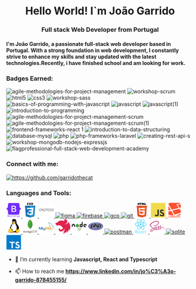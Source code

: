 <h1 align="center">Hello World! I`m João Garrido</h1>
<h3 align="center">Full stack Web Developer from Portugal</h3>

<h4>I'm João Garrido, a passionate full-stack web developer based in Portugal. With a strong foundation in web development, I constantly strive to enhance my skills and stay updated with the latest technologies.Recently, i have finished school and am looking for work.</h4>

<h3 align="left">Badges Earned:</h3>

![agile-methodologies-for-project-management](https://github.com/garridothecat/garridothecat/assets/107148935/829445b6-789c-4086-a688-96f9854fa23f)
![workshop-scrum](https://github.com/garridothecat/garridothecat/assets/107148935/db8bea6e-16b0-4d29-80ab-6ffccdb210c4)
![html5](https://github.com/garridothecat/garridothecat/assets/107148935/b306b06a-48cc-434a-9cdf-a4c8b25d1730)
![css3](https://github.com/garridothecat/garridothecat/assets/107148935/e9b254f0-2ea1-44a0-ba55-b532d0270732)
![workshop-sass](https://github.com/garridothecat/garridothecat/assets/107148935/3eb51384-c293-484e-9c22-59e74a82dac4)
![basics-of-programming-with-javascript](https://github.com/garridothecat/garridothecat/assets/107148935/08d83c95-1cec-430c-98ef-3c701a02f9c4)
![javascript](https://github.com/garridothecat/garridothecat/assets/107148935/a57acb69-d455-4e38-8aa1-379257a8ad85)
![javascript(1)](https://github.com/garridothecat/garridothecat/assets/107148935/30b6a264-e1c8-401b-97b3-254a2cccd310)
![introduction-to-programming](https://github.com/garridothecat/garridothecat/assets/107148935/def2366e-0fef-413d-b7a8-277d6c7c6a38)
![agile-methodologies-for-project-management-scrum](https://github.com/garridothecat/garridothecat/assets/107148935/b972a7b5-1b21-40d4-9b8a-548706a36cbf)
![agile-methodologies-for-project-management-scrum(1)](https://github.com/garridothecat/garridothecat/assets/107148935/ec9b2a1e-5c7c-45b8-84cc-df8045d6917b)
![frontend-frameworks-react 1](https://github.com/garridothecat/garridothecat/assets/107148935/2cf29682-9f3e-4978-9a09-d5d6fdd14313)
![introduction-to-data-structuring](https://github.com/garridothecat/garridothecat/assets/107148935/22cab0be-836a-4d88-b2a3-3770dbc39649)
![database-mysql](https://github.com/garridothecat/garridothecat/assets/107148935/f0192548-3766-40a7-8a85-76d8396bb3ba)
![php](https://github.com/garridothecat/garridothecat/assets/107148935/f27f22f3-dde8-403c-b94b-a48f69fe2cb0)
![php-frameworks-laravel](https://github.com/garridothecat/garridothecat/assets/107148935/0eaa1326-c698-4172-bf8f-a54eed9f574d)
![creating-rest-api-s](https://github.com/garridothecat/garridothecat/assets/107148935/faf6278b-8012-4a85-a49c-7c6780fa8f27)
![workshop-mongodb-nodejs-expressjs](https://github.com/garridothecat/garridothecat/assets/107148935/355c72af-53db-4fc5-ad2c-ade47b4ef5ff)
![flagprofessional-full-stack-web-development-academy](https://github.com/garridothecat/garridothecat/assets/107148935/14516f8a-121d-44cd-a5fc-c3d43ffd8c9a)




<h3 align="left">Connect with me:</h3>
<p align="left">
<a href="https://linkedin.com/in/https://github.com/garridothecat" target="blank"><img align="center" src="https://raw.githubusercontent.com/rahuldkjain/github-profile-readme-generator/master/src/images/icons/Social/linked-in-alt.svg" alt="https://github.com/garridothecat" height="30" width="40" /></a>
</p>

<h3 align="left">Languages and Tools:</h3>
<p align="left"> <a href="https://getbootstrap.com" target="_blank" rel="noreferrer"> <img src="https://raw.githubusercontent.com/devicons/devicon/master/icons/bootstrap/bootstrap-plain-wordmark.svg" alt="bootstrap" width="40" height="40"/> </a> <a href="https://www.w3schools.com/css/" target="_blank" rel="noreferrer"> <img src="https://raw.githubusercontent.com/devicons/devicon/master/icons/css3/css3-original-wordmark.svg" alt="css3" width="40" height="40"/> </a> <a href="https://expressjs.com" target="_blank" rel="noreferrer"> <img src="https://raw.githubusercontent.com/devicons/devicon/master/icons/express/express-original-wordmark.svg" alt="express" width="40" height="40"/> </a> <a href="https://www.figma.com/" target="_blank" rel="noreferrer"> <img src="https://www.vectorlogo.zone/logos/figma/figma-icon.svg" alt="figma" width="40" height="40"/> </a> <a href="https://firebase.google.com/" target="_blank" rel="noreferrer"> <img src="https://www.vectorlogo.zone/logos/firebase/firebase-icon.svg" alt="firebase" width="40" height="40"/> </a> <a href="https://cloud.google.com" target="_blank" rel="noreferrer"> <img src="https://www.vectorlogo.zone/logos/google_cloud/google_cloud-icon.svg" alt="gcp" width="40" height="40"/> </a> <a href="https://git-scm.com/" target="_blank" rel="noreferrer"> <img src="https://www.vectorlogo.zone/logos/git-scm/git-scm-icon.svg" alt="git" width="40" height="40"/> </a> <a href="https://www.w3.org/html/" target="_blank" rel="noreferrer"> <img src="https://raw.githubusercontent.com/devicons/devicon/master/icons/html5/html5-original-wordmark.svg" alt="html5" width="40" height="40"/> </a> <a href="https://developer.mozilla.org/en-US/docs/Web/JavaScript" target="_blank" rel="noreferrer"> <img src="https://raw.githubusercontent.com/devicons/devicon/master/icons/javascript/javascript-original.svg" alt="javascript" width="40" height="40"/> </a> <a href="https://laravel.com/" target="_blank" rel="noreferrer"> <img src="https://raw.githubusercontent.com/devicons/devicon/master/icons/laravel/laravel-plain-wordmark.svg" alt="laravel" width="40" height="40"/> </a> <a href="https://www.linux.org/" target="_blank" rel="noreferrer"> <img src="https://raw.githubusercontent.com/devicons/devicon/master/icons/linux/linux-original.svg" alt="linux" width="40" height="40"/> </a> <a href="https://www.mongodb.com/" target="_blank" rel="noreferrer"> <img src="https://raw.githubusercontent.com/devicons/devicon/master/icons/mongodb/mongodb-original-wordmark.svg" alt="mongodb" width="40" height="40"/> </a> <a href="https://www.mysql.com/" target="_blank" rel="noreferrer"> <img src="https://raw.githubusercontent.com/devicons/devicon/master/icons/mysql/mysql-original-wordmark.svg" alt="mysql" width="40" height="40"/> </a> <a href="https://nestjs.com/" target="_blank" rel="noreferrer"> <img src="https://raw.githubusercontent.com/devicons/devicon/master/icons/nestjs/nestjs-plain.svg" alt="nestjs" width="40" height="40"/> </a> <a href="https://nodejs.org" target="_blank" rel="noreferrer"> <img src="https://raw.githubusercontent.com/devicons/devicon/master/icons/nodejs/nodejs-original-wordmark.svg" alt="nodejs" width="40" height="40"/> </a> <a href="https://www.php.net" target="_blank" rel="noreferrer"> <img src="https://raw.githubusercontent.com/devicons/devicon/master/icons/php/php-original.svg" alt="php" width="40" height="40"/> </a> <a href="https://postman.com" target="_blank" rel="noreferrer"> <img src="https://www.vectorlogo.zone/logos/getpostman/getpostman-icon.svg" alt="postman" width="40" height="40"/> </a> <a href="https://reactjs.org/" target="_blank" rel="noreferrer"> <img src="https://raw.githubusercontent.com/devicons/devicon/master/icons/react/react-original-wordmark.svg" alt="react" width="40" height="40"/> </a> <a href="https://sass-lang.com" target="_blank" rel="noreferrer"> <img src="https://raw.githubusercontent.com/devicons/devicon/master/icons/sass/sass-original.svg" alt="sass" width="40" height="40"/> </a> <a href="https://www.sqlite.org/" target="_blank" rel="noreferrer"> <img src="https://www.vectorlogo.zone/logos/sqlite/sqlite-icon.svg" alt="sqlite" width="40" height="40"/> </a> <a href="https://www.typescriptlang.org/" target="_blank" rel="noreferrer"> <img src="https://raw.githubusercontent.com/devicons/devicon/master/icons/typescript/typescript-original.svg" alt="typescript" width="40" height="40"/> </a> </p>

<div data-iframe-width="150" data-iframe-height="270" data-share-badge-id="6a65d7d9-d798-49ac-a932-9976da3034a1" data-share-badge-host="https://www.credly.com">
  <div data-iframe-width="150" data-iframe-height="270" data-share-badge-id="6a65d7d9-d798-49ac-a932-9976da3034a1" data-share-badge-host="https://www.credly.com"></div>
</div>



- 🌱 I’m currently learning **Javascript, React and Typescript**

- 📫 How to reach me **https://www.linkedin.com/in/jo%C3%A3o-garrido-878455155/**
